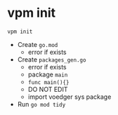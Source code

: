 # vpm init

`vpm init`

* Create `go.mod`
  * error if exists
* Create `packages_gen.go`
  * error if exists
  * package `main`
  * `func main(){}`
  * DO NOT EDIT
  * import voedger sys package
* Run `go mod tidy`
